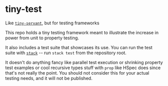 # tiny-test

Like [`tiny-servant`](https://www.well-typed.com/blog/2015/11/implementing-a-minimal-version-of-haskell-servant/), but for testing frameworks

This repo holds a tiny testing framework meant to illustrate the increase
in power from unit to property testing.

It also includes a test suite that showcases its use. You can run the test
suite with [`stack`](https://docs.haskellstack.org/en/stable/README/#how-to-install) -- run `stack test` from the repository root.

It doesn't do anything fancy like
parallel test execution or shrinking property test examples or cool recursive
types stuff with `prop` like HSpec does since that's not really the point. You
should not consider this for your actual testing needs, and it will not be
published.